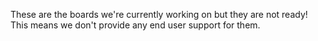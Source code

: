 These are the boards we're currently working on but they are not ready! This means we don't provide any end user support for them.

